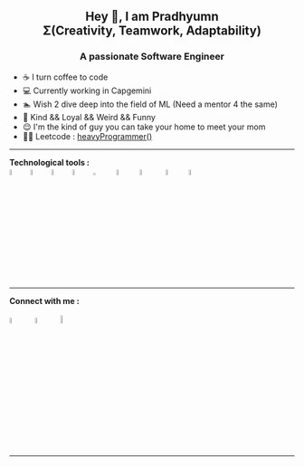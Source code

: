<div align="center">
  <h2>Hey 👋, I am Pradhyumn</br>Σ(Creativity, Teamwork, Adaptability)</h2>
 
  <h3>A passionate Software Engineer</h3> </div>
  <div>
  <ul>
     <li>☕ I turn coffee to code</li>
  <li>‍💻 Currently working in Capgemini</li>
  <li>🏊 Wish 2 dive deep into the field of ML (Need a mentor 4 the same)</li>
  <li>🥺 Kind && Loyal && Weird && Funny</li>
  <li>😌 I'm the kind of guy you can take your home to meet your mom</li>
    <li>👨‍💻 Leetcode : <a href="https://leetcode.com/heavyProgrammer">heavyProgrammer()</a></li>
  </ul>
  </div>

<hr></hr>
<div>
  <strong> Technological tools : </strong>
  <div>
    <img src="https://i.postimg.cc/RV1n4L1w/pngwing-com-1.png"  width="5%" height="5%"/>&nbsp;&nbsp;
  <img src="https://i.postimg.cc/1RqqYQfC/pngwing-com.png"  width="5%" height="5%"/>&nbsp;&nbsp;
  <img src="https://i.postimg.cc/6QMrwfXM/logo-2582747-1920.png"  width="5%" height="5%"/>&nbsp;&nbsp;
  <img src="https://i.postimg.cc/W12Vywft/Pik-Png-com-vs-logo-png-2937269-1-removebg-preview.png"  width="5%" height="5%"/>&nbsp;&nbsp;
 <img src="https://i.postimg.cc/BL5YQ1SH/kisspng-angle-text-symbol-brand-other-python-5ab0c09b9ea1a7-3286927515215330836498.png"  width="5%" height="3%"/>&nbsp;&nbsp;
  &nbsp;<img src="https://i.postimg.cc/nsqbBrVc/kisspng-the-c-programming-language-computer-icons-comput-programming-5acadc2e16ef78-2806896415232440.png"  width="5%" height="5%"/>&nbsp;&nbsp;
  &nbsp;<img src="https://i.postimg.cc/BnfNghbP/Pik-Png-com-java-logo-transparent-png-1469146.png"  width="6%" height="5%"/>&nbsp;&nbsp;&nbsp;
   <img src="https://i.postimg.cc/BQJnc9D1/toppng-com-vscode-visual-studio-code-953x953.png"  width="5%" height="5%"/>&nbsp;&nbsp;&nbsp;
  <img src="https://i.postimg.cc/6QPhnfmy/207px-Jupyter-logo-svg.png"  width="5%" height="5%"/>&nbsp;&nbsp;
  </div>
  </div>
  <hr></hr>
  <strong>Connect with me :</strong></br></br>
  <div>
   <a href="https://instagram.com/notorious_proton" target="_blank"><img src="https://i.postimg.cc/zX1S5BhH/Glossy-Instagram-logo-PNG.png"  width="5%" height="5%"/></a>
  &nbsp;&nbsp;&nbsp;
    <a href="https://www.facebook.com/imPradhyumn/" target="_blank"><img src="https://i.postimg.cc/xjmyWHXS/Glossy-facebook-logo-png.png"  width="5%" height="5%"/></a>
  &nbsp;&nbsp;&nbsp;
 <a href="https://linkedin.com/in/i-am-Pradhyumn/" target="_blank">  <img src="https://i.postimg.cc/WDpfHMQd/kindpng-3632986.png"  width="5%" height="6%"/></a>
  </div>
  <hr></hr>
  
